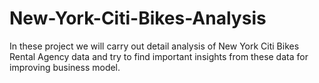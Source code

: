 # New-York-Citi-Bikes-Analysis
In these project we will carry out detail analysis of New York Citi Bikes Rental Agency data and try to find important insights from these data for improving business model.  
